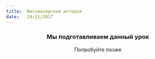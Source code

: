 ```yaml
---
title:  Миссионерская история
date:   24/11/2017
---
```


### <center>Мы подготавливаем данный урок</center>
<center>Попробуйте позже</center>